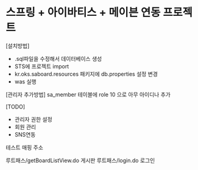 # 스프링 + 아이바티스 + 메이븐 연동 프로젝트

[설치방법]
- .sql파일을 수정해서 데이터베이스 생성
- STS에 프로젝트 import 
- kr.oks.saboard.resources 패키지에 db.properties 설정 변경
- was 실행

[관리자 추가방법]
sa_member 테이블에 role 10 으로 아무 아이디나 추가

[TODO]
- 관리자 권한 설정
- 회원 관리
- SNS연동



테스트 매핑 주소

루트패스/getBoardListView.do 게시판
루트패스/login.do 로그인